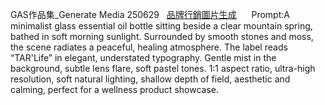 GAS作品集_Generate Media 250629   
[品牌行銷圖片生成](https://reurl.cc/xNzYYN)     
Prompt:A minimalist glass essential oil bottle sitting beside a clear mountain spring, bathed in soft morning sunlight. Surrounded by smooth stones and moss, the scene radiates a peaceful, healing atmosphere. The label reads “TAR'Life” in elegant, understated typography. Gentle mist in the background, subtle lens flare, soft pastel tones. 1:1 aspect ratio, ultra-high resolution, soft natural lighting, shallow depth of field, aesthetic and calming, perfect for a wellness product showcase.  
